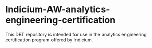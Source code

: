 # Indicium-AW-analytics-engineering-certification
This DBT repository is intended for use in the analytics engineering certification program offered by Indicium.
